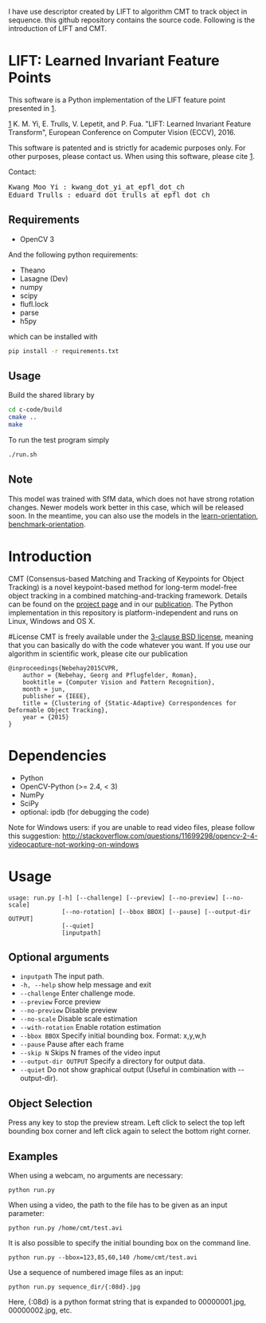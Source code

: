 
I have use descriptor created by LIFT to algorithm CMT to track object in sequence. this github repository contains the source code. Following is the introduction of LIFT and CMT.

# LIFT: Learned Invariant Feature Points

This software is a Python implementation of the LIFT feature point presented in [1].

[1] K.  M.  Yi, E. Trulls, V. Lepetit, and P.  Fua.  "LIFT: Learned Invariant Feature Transform", European Conference on Computer Vision (ECCV), 2016.

This software is patented and is strictly for academic purposes only.  For other purposes, please contact us.  When using this software, please cite [1].



Contact:

<pre>
Kwang Moo Yi : kwang_dot_yi_at_epfl_dot_ch
Eduard Trulls : eduard_dot_trulls_at_epfl_dot_ch
</pre>

## Requirements

* OpenCV 3

And the following python requirements:

* Theano
* Lasagne (Dev)
* numpy
* scipy
* flufl.lock
* parse
* h5py

which can be installed with

```bash
pip install -r requirements.txt
```

## Usage

Build the shared library by

```bash
cd c-code/build
cmake ..
make
```

To run the test program simply

```bash
./run.sh
```

## Note

This model was trained with SfM data, which does not have strong rotation changes. Newer models work better in this case, which will be released soon. In the meantime, you can also use the models in the [learn-orientation](http://github.com/cvlab-epfl/learn-orientation), [benchmark-orientation](http://github.com/cvlab-epfl/benchmark-orientation).





# Introduction
CMT (Consensus-based Matching and Tracking of Keypoints for Object Tracking) is
a novel keypoint-based method for long-term model-free object tracking in a
combined matching-and-tracking framework.
Details can be found on the [project page](http://www.gnebehay.com/cmt)
and in our [publication](http://www.gnebehay.com/publications/wacv_2014/wacv_2014.pdf).
The Python implementation in this repository is platform-independent and runs
on Linux, Windows and OS X.

#License
CMT is freely available under the [3-clause BSD license][1],
meaning that you can basically do with the code whatever you want.
If you use our algorithm in scientific work, please cite our publication
```
@inproceedings{Nebehay2015CVPR,
    author = {Nebehay, Georg and Pflugfelder, Roman},
    booktitle = {Computer Vision and Pattern Recognition},
    month = jun,
    publisher = {IEEE},
    title = {Clustering of {Static-Adaptive} Correspondences for Deformable Object Tracking},
    year = {2015}
}
```

# Dependencies
* Python
* OpenCV-Python (>= 2.4, < 3)
* NumPy
* SciPy
* optional: ipdb (for debugging the code)

Note for Windows users: if you are unable to read video files, please follow this suggestion: http://stackoverflow.com/questions/11699298/opencv-2-4-videocapture-not-working-on-windows

# Usage
```
usage: run.py [-h] [--challenge] [--preview] [--no-preview] [--no-scale]
               [--no-rotation] [--bbox BBOX] [--pause] [--output-dir OUTPUT]
               [--quiet]
               [inputpath]
```

## Optional arguments
* `inputpath` The input path.
* `-h, --help` show help message and exit
* `--challenge` Enter challenge mode.
* `--preview` Force preview
* `--no-preview` Disable preview
* `--no-scale` Disable scale estimation
* `--with-rotation` Enable rotation estimation
* `--bbox BBOX` Specify initial bounding box. Format: x,y,w,h
* `--pause` Pause after each frame
* `--skip N` Skips N frames of the video input
* `--output-dir OUTPUT` Specify a directory for output data.
* `--quiet` Do not show graphical output (Useful in combination with --output-dir).

## Object Selection
Press any key to stop the preview stream. Left click to select the
top left bounding box corner and left click again to select the bottom right corner.

## Examples
When using a webcam, no arguments are necessary:
```
python run.py
```

When using a video, the path to the file has to be given as an input parameter:
```
python run.py /home/cmt/test.avi
```

It is also possible to specify the initial bounding box on the command line.
```
python run.py --bbox=123,85,60,140 /home/cmt/test.avi
```

Use a sequence of numbered image files as an input:
```
python run.py sequence_dir/{:08d}.jpg
```
Here, {:08d} is a python format string that is expanded to 00000001.jpg, 00000002.jpg, etc.

[1]: http://en.wikipedia.org/wiki/BSD_licenses#3-clause_license_.28.22Revised_BSD_License.22.2C_.22New_BSD_License.22.2C_or_.22Modified_BSD_License.22.29
